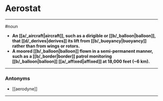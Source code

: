 # Aerostat
---
#noun
- **An [[a/_aircraft|aircraft]], such as a dirigible or [[b/_balloon|balloon]], that [[d/_derives|derives]] its lift from [[b/_buoyancy|buoyancy]] rather than from wings or rotors.**
- **A moored [[b/_balloon|balloon]] flown in a semi-permanent manner, such as a [[b/_border|border]] patrol monitoring [[b/_balloon|balloon]] [[a/_affixed|affixed]] at 18,000 feet (~6 km).**
---
### Antonyms
- [[aerodyne]]
---

